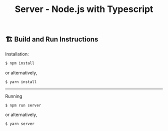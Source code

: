 <h1 align="center"><strong>Server - Node.js with Typescript</strong></h1>
<br/>

<h2>🏗 <strong>Build and Run Instructions</strong></h2>

<p>Installation:</p>

```javascript
$ npm install
```

<p>or alternatively,</p>

```javascript
$ yarn install
```

<hr>

<p>Running</p>

```javascript
$ npm run server
```

<p>or alternatively,</p>

```javascript
$ yarn server
```

<br/>
